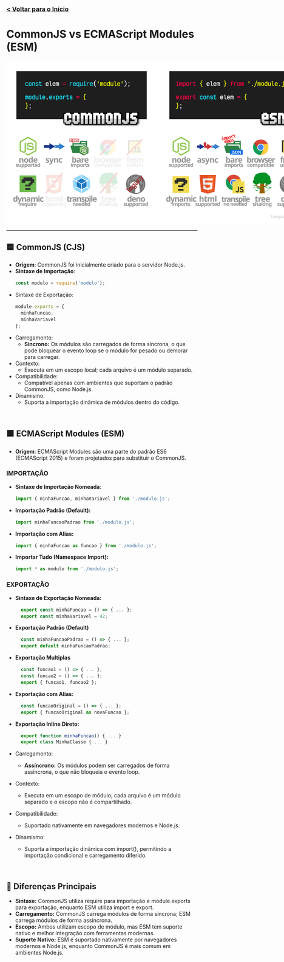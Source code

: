 ### [< Voltar para o Início](../)

# CommonJS vs ECMAScript Modules (ESM)
<img src="./docs/commonjs-vs-esm.png" alt="API" title="API" style="max-width: 800px;">

<br>
<hr>

## 🟦 CommonJS (CJS)
- **Origem**: CommonJS foi inicialmente criado para o servidor Node.js.
- **Sintaxe de Importação**:
  ```javascript
  const modulo = require('modulo');
  ```
- Sintaxe de Exportação:
  ```javascript
  module.exports = {
    minhaFuncao,
    minhaVariavel
  };

  ```
- Carregamento:
  - **Sincrono:** Os módulos são carregados de forma síncrona, o que pode bloquear o evento loop se o módulo for pesado ou demorar para carregar.
- Contexto:
  - Executa em um escopo local; cada arquivo é um módulo separado.
- Compatibilidade:
  - Compatível apenas com ambientes que suportam o padrão CommonJS, como Node.js.
- Dinamismo:
  - Suporta a importação dinâmica de módulos dentro do código.

<br>

## 🟩 ECMAScript Modules (ESM)
- **Origem**: ECMAScript Modules são uma parte do padrão ES6 (ECMAScript 2015) e foram projetados para substituir o CommonJS.

### IMPORTAÇÂO 
- **Sintaxe de Importação Nomeada**:
  ```javascript
  import { minhaFuncao, minhaVariavel } from './modulo.js';
  ```
- **Importação Padrão (Default):**
  ```javascript
  import minhaFuncaoPadrao from './modulo.js';
  ```
- **Importação com Alias:**
  ```javascript
  import { minhaFuncao as funcao } from './modulo.js';
  ```
- **Importar Tudo (Namespace Import):**
  ```javascript
  import * as modulo from './modulo.js';
  ```

### EXPORTAÇÂO
- **Sintaxe de Exportação Nomeada:**
  ```javascript
    export const minhaFuncao = () => { ... };
    export const minhaVariavel = 42;
  ```
- **Exportação Padrão (Default)**
  ```javascript
    const minhaFuncaoPadrao = () => { ... };
    export default minhaFuncaoPadrao;
  ```  
- **Exportação Multiplas**
  ```javascript
    const funcao1 = () => { ... };
    const funcao2 = () => { ... };
    export { funcao1, funcao2 };
  ```  
- **Exportação com Alias:**
  ```javascript
    const funcaoOriginal = () => { ... };
    export { funcaoOriginal as novaFuncao };
  ```  
- **Exportação Inline Direto:**
  ```javascript
    export function minhaFuncao() { ... }
    export class MinhaClasse { ... }
  ```  

- Carregamento:
  - **Assíncrono:** Os módulos podem ser carregados de forma assíncrona, o que não bloqueia o evento loop.
- Contexto:
  - Executa em um escopo de módulo; cada arquivo é um módulo separado e o escopo não é compartilhado.
- Compatibilidade:
  - Suportado nativamente em navegadores modernos e Node.js.
- Dinamismo:
  - Suporta a importação dinâmica com import(), permitindo a importação condicional e carregamento diferido.

<br>

## 🚀 Diferenças Principais
- **Sintaxe:** CommonJS utiliza require para importação e module.exports para exportação, enquanto ESM utiliza import e export.
- **Carregamento:** CommonJS carrega módulos de forma síncrona; ESM carrega módulos de forma assíncrona.
- **Escopo:** Ambos utilizam escopo de módulo, mas ESM tem suporte nativo e melhor integração com ferramentas modernas.
- **Suporte Nativo:** ESM é suportado nativamente por navegadores modernos e Node.js, enquanto CommonJS é mais comum em ambientes Node.js.